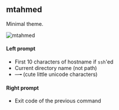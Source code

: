 ## mtahmed

Minimal theme.

![mtahmed](https://cloud.githubusercontent.com/assets/1272018/5965709/13d07f68-a7f6-11e4-9872-7936516ba258.png)

#### Left prompt

- First 10 characters of hostname if `ssh`'ed
- Current directory name (not path)
- ─╼ (cute little unicode characters)

#### Right prompt

- Exit code of the previous command
